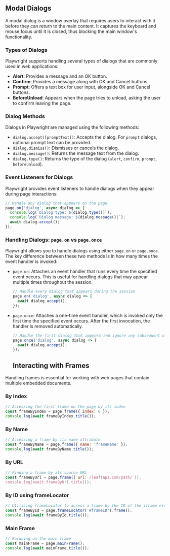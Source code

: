 ## Modal Dialogs

A modal dialog is a window overlay that requires users to interact with it before they can return to the main content. It captures the keyboard and mouse focus until it is closed, thus blocking the main window's functionality.

### Types of Dialogs

Playwright supports handling several types of dialogs that are commonly used in web applications:
- **Alert**: Provides a message and an OK button.
- **Confirm**: Provides a message along with OK and Cancel buttons.
- **Prompt**: Offers a text box for user input, alongside OK and Cancel buttons.
- **BeforeUnload**: Appears when the page tries to unload, asking the user to confirm leaving the page.

### Dialog Methods

Dialogs in Playwright are managed using the following methods:
- `dialog.accept([promptText])`: Accepts the dialog. For `prompt` dialogs, optional prompt text can be provided.
- `dialog.dismiss()`: Dismisses or cancels the dialog.
- `dialog.message()`: Returns the message text from the dialog.
- `dialog.type()`: Returns the type of the dialog (`alert`, `confirm`, `prompt`, `beforeunload`).

### Event Listeners for Dialogs

Playwright provides event listeners to handle dialogs when they appear during page interactions:

```javascript
// Handle any dialog that appears on the page
page.on('dialog', async dialog => {
  console.log(`Dialog type: ${dialog.type()}`);
  console.log(`Dialog message: ${dialog.message()}`);
  await dialog.accept();
});
```

### Handling Dialogs: `page.on` vs `page.once`

Playwright allows you to handle dialogs using either `page.on` or `page.once`. The key difference between these two methods is in how many times the event handler is invoked:

- `page.on`: Attaches an event handler that runs every time the specified event occurs. This is useful for handling dialogs that may appear multiple times throughout the session.
  
  ```javascript
  // Handle every dialog that appears during the session
  page.on('dialog', async dialog => {
    await dialog.accept();
  });
  ```

- `page.once`: Attaches a one-time event handler, which is invoked only the first time the specified event occurs. After the first invocation, the handler is removed automatically.

  ```javascript
  // Handle the first dialog that appears and ignore any subsequent ones
  page.once('dialog', async dialog => {
    await dialog.accept();
  });
  ```

  ## Interacting with Frames

Handling frames is essential for working with web pages that contain multiple embedded documents.

### By Index

```javascript
// Accessing the first frame on the page by its index
const frameByIndex = page.frame({ index: 0 });
console.log(await frameByIndex.title());
```

### By Name

```javascript
// Accessing a frame by its name attribute
const frameByName = page.frame({ name: 'frameName' });
console.log(await frameByName.title());
```

### By URL

```javascript
// Finding a frame by its source URL
const frameByUrl = page.frame({ url: /leaftaps.com/path/ });
console.log(await frameByUrl.title());
```

### By ID using frameLocator

```javascript
// Utilizing frameLocator to access a frame by the ID of the iframe element
const frameById = page.frameLocator('#frameID').frame();
console.log(await frameById.title());
```

### Main Frame

```javascript
// Focusing on the main frame
const mainFrame = page.mainFrame();
console.log(await mainFrame.title());
